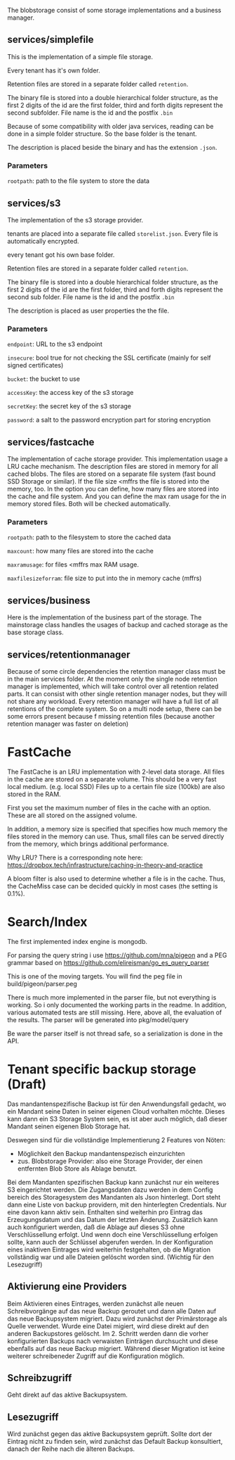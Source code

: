 The blobstorage consist of some storage implementations and a business manager.

## services/simplefile

This is the implementation of a simple file storage. 

Every tenant has it's own folder. 

Retention files are stored in a separate folder called `retention`.

The binary file is stored into a double hierarchical folder structure, as the first 2 digits of the id are the first folder, third and forth digits represent the second subfolder. File name is the id and the postfix `.bin`

Because of some compatibility with older java services, reading can be done in a simple folder structure. So the base folder is the tenant.

The description is placed beside the binary and has the extension `.json`. 

### Parameters

`rootpath`: path to the file system to store the data

## services/s3

The implementation of the s3 storage provider.

tenants are placed into a separate file called `storelist.json`. Every file is automatically encrypted.

every tenant got his own base folder.

Retention files are stored in a separate folder called `retention`.

The binary file is stored into a double hierarchical folder structure, as the first 2 digits of the id are the first folder, third and forth digits represent the second sub folder. File name is the id and the postfix `.bin`

The description is placed as user properties the the file. 

### Parameters

`endpoint`: URL to the s3 endpoint

`insecure`: bool true for not checking the SSL certificate (mainly for self signed certificates)

`bucket`: the bucket to use

`accessKey`: the access key of the s3 storage

`secretKey`: the secret key of the s3 storage

`password`: a salt to the password encryption part for storing encryption

## services/fastcache

The implementation of cache storage provider. This implementation usage a LRU cache mechanism. The description files are stored in memory for all cached blobs. The files are stored on a separate file system (fast bound SSD Storage or similar). If the file size <mffrs the file is stored into the memory, too. In the option you can define, how many files are stored into the cache and file system. And you can define the max ram usage for the in memory stored files. Both will be checked automatically. 

### Parameters

`rootpath`: path to the filesystem to store the cached data

`maxcount`: how many files are stored into the cache

`maxramusage`: for files <mffrs max RAM usage.

`maxfilesizeforram`: file size to put into the in memory cache (mffrs)

## services/business

Here is the implementation of the business part of the storage. The mainstorage class handles the usages of backup and cached storage as the base storage class.



## services/retentionmanager

Because of some circle dependencies the retention manager class must be in the main services folder. At the moment only the single node retention manager is implemented, which will take control over all retention related parts. It can consist with other single retention manager nodes, but they will not share any workload. Every retention manager will have a full list of all retentions of the complete system. So on a multi node setup,  there can be some errors present because f missing retention files (because another retention manager was faster on deletion)

# FastCache

The FastCache is an LRU implementation with 2-level data storage. All files in the cache are stored on a separate volume. This should be a very fast local medium. (e.g. local SSD) Files up to a certain file size (100kb) are also stored in the RAM.

First you set the maximum number of files in the cache with an option. These are all stored on the assigned volume.

In addition, a memory size is specified that specifies how much memory the files stored in the memory can use. Thus, small files can be served directly from the memory, which brings additional performance.

Why LRU? There is a corresponding note here: https://dropbox.tech/infrastructure/caching-in-theory-and-practice

A bloom filter is also used to determine whether a file is in the cache. Thus, the CacheMiss case can be decided quickly in most cases (the setting is 0.1%).

# Search/Index

The first implemented index engine is mongodb.

For parsing the query string i use https://github.com/mna/pigeon and a PEG grammar based on https://github.com/elireisman/go_es_query_parser

This is one of the moving targets. You will find the peg file in build/pigeon/parser.peg

There is much more implemented in the parser file, but not everything is working. So i only documented the working parts in the readme. In addition, various automated tests are still missing. Here, above all, the evaluation of the results. The parser will be generated into pkg/model/query

Be ware the parser itself is not thread safe, so a serialization is done in the API.

# Tenant specific backup storage (Draft)

Das mandantenspezifische Backup ist für den Anwendungsfall gedacht, wo ein Mandant seine Daten in seiner eigenen Cloud vorhalten möchte. Dieses kann dann ein S3 Storage System sein, es ist aber auch möglich, daß dieser Mandant seinen eigenen Blob Storage hat.

Deswegen sind für die vollständige Implementierung 2 Features von Nöten:

- Möglichkeit den Backup mandantenspezisch einzurichten
- zus. Blobstorage Provider: also eine Storage Provider, der einen entfernten Blob Store als Ablage benutzt.

Bei dem Mandanten spezifischen Backup kann zunächst nur ein weiteres S3 eingerichtet werden. Die Zugangsdaten dazu werden in dem Config bereich des Storagesystem des Mandanten als Json hinterlegt. Dort steht dann eine Liste von backup providern, mit den hinterlegten Credentials. Nur eine davon kann aktiv sein. Enthalten sind weiterhin pro Eintrag das Erzeugungsdatum und das Datum der letzten Änderung. Zusätzlich kann auch konfiguriert werden, daß die Ablage auf dieses S3 ohne Verschlüssellung erfolgt. Und wenn doch eine Verschlüssellung erfolgen sollte, kann auch der Schlüssel abgerufen werden.  In der Konfiguration eines inaktiven Eintrages wird weiterhin festgehalten, ob die Migration vollständig war und alle Dateien gelöscht worden sind. (Wichtig für den Lesezugriff)

## Aktivierung eine Providers

Beim Aktivieren eines Eintrages, werden zunächst alle neuen Schreibvorgänge auf das neue Backup geroutet und dann alle Daten auf das neue Backupsystem migriert. Dazu wird zunächst der Primärstorage als Quelle verwendet. Wurde eine Datei migiert, wird diese direkt auf den anderen Backupstores gelöscht. Im 2. Schritt werden dann die vorher konfigurierten Backups nach verwaisten Einträgen durchsucht und diese ebenfalls auf das neue Backup migriert. Während dieser Migration ist keine weiterer schreibeneder Zugriff auf die Konfiguration möglich. 

## Schreibzugriff

Geht direkt auf das aktive Backupsystem.

## Lesezugriff

Wird zunächst gegen das aktive Backupsystem geprüft. Sollte dort der Eintrag nicht zu finden sein, wird zunächst das Default Backup konsultiert, danach der Reihe nach die älteren Backups. 
